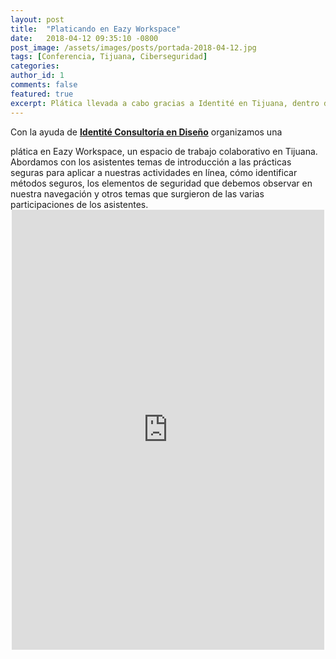 ```yaml
---
layout: post
title:  "Platicando en Eazy Workspace"
date:   2018-04-12 09:35:10 -0800
post_image: /assets/images/posts/portada-2018-04-12.jpg 
tags: [Conferencia, Tijuana, Ciberseguridad]
categories:
author_id: 1
comments: false
featured: true
excerpt: Plática llevada a cabo gracias a Identité en Tijuana, dentro del espacio de Eazy Workspace.
---
```

Con la ayuda de **<a href="https://www.facebook.com/identiteconsultoria/">Identité Consultoría en Diseño</a>** organizamos una 
<!--more-->plática en Eazy Workspace, un espacio de trabajo colaborativo en Tijuana. Abordamos con los asistentes temas de introducción a las prácticas seguras para aplicar a nuestras actividades en línea, cómo identificar métodos seguros, los elementos de seguridad que debemos observar en nuestra navegación y otros temas que surgieron de las varias participaciones de los asistentes.

<iframe src="https://www.facebook.com/plugins/post.php?href=https%3A%2F%2Fwww.facebook.com%2Fidentiteconsultoria%2Fposts%2F1791259611182583&amp;width=500" width="500" height="704" style="border:none;overflow:hidden;margin:auto;display:block;" scrolling="no" frameborder="0" allowtransparency="true" allow="encrypted-media"></iframe>